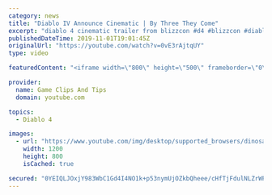 ```yaml
---
category: news
title: "Diablo IV Announce Cinematic | By Three They Come"
excerpt: "diablo 4 cinematic trailer from blizzcon #d4 #blizzcon #diablo."
publishedDateTime: 2019-11-01T19:01:45Z
originalUrl: "https://youtube.com/watch?v=0vE3rAjtqUY"
type: video

featuredContent: "<iframe width=\"800\" height=\"500\" frameborder=\"0\" src=\"https://www.youtube.com/embed/0vE3rAjtqUY\" allow=\"accelerometer; autoplay; encrypted-media; gyroscope; picture-in-picture\" allowfullscreen></iframe>"

provider:
  name: Game Clips And Tips
  domain: youtube.com

topics:
  - Diablo 4

images:
  - url: "https://www.youtube.com/img/desktop/supported_browsers/dinosaur.png"
    width: 1200
    height: 800
    isCached: true

secured: "0YEIQLJOxjY983WbC1Gd4I4NO1k+p53nymUjOZkbQheee/cHfTjFdulNLZrWPFle8SgVpOLtcLqZ6tNzy3RtFOsMPEdd9FlQKuSu/RWfPcd7j50sAl8wJ4yZZTYGbM16HvyX+zJpjOwqFV486Jp8+5nXGUHWlJgfloQ7/rN95Nyxz2xyEM/hhveVOoZxMu/6+BRQWNeikqobOQwPRpTsRGTRazy1YxRlL0z9dx3b6Ber/wQlKlvlUzaZmzjw0UVdi8d9BOX6qpNMpppWwY8YQ5EhISN5GeLAIBxR5ruzfudP4QKxKKeSMS03ux+sZCl9BTUq7Wv8BQxxUl0INCIVfh8vBFo/ZJb0f1oarm5LbmB/rVUNx9JQBgVzbExgcFpgHJe5OtzzHQH5KQhaaM1bKQ==;gJr6Hcd2s0UtaWrYPzXlNw=="
---
```


